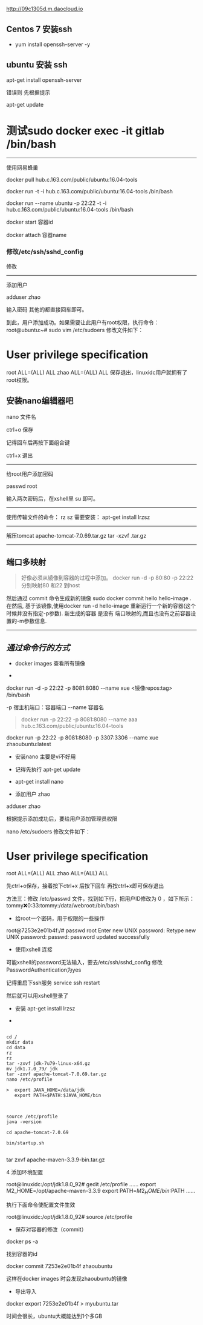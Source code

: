 http://09c1305d.m.daocloud.io

## Centos 7 安装ssh

- yum install openssh-server -y

## ubuntu 安装 ssh

apt-get install openssh-server

错误则 先根据提示

apt-get update


# 测试sudo docker exec -it gitlab /bin/bash

---

使用网易蜂巢

docker pull hub.c.163.com/public/ubuntu:16.04-tools

docker run -t -i hub.c.163.com/public/ubuntu:16.04-tools /bin/bash

docker run --name ubuntu  -p 22:22 -t -i  hub.c.163.com/public/ubuntu:16.04-tools /bin/bash


docker start 容器id

docker attach 容器name



### 修改/etc/ssh/sshd_config

修改


---

添加用户

adduser zhao

输入密码
其他的都直接回车即可。

到此，用户添加成功。如果需要让此用户有root权限，执行命令：
root@ubuntu:~# sudo vim /etc/sudoers
修改文件如下：
# User privilege specification
root ALL=(ALL) ALL
zhao ALL=(ALL) ALL
保存退出，linuxidc用户就拥有了root权限。

## 安装nano编辑器吧

nano 文件名

ctrl+o 保存

记得回车后再按下面组合键

ctrl+x 退出

----

给root用户添加密码

passwd root

输入两次密码后，在xshell里 su 即可。

----

使用传输文件的命令： rz  sz
需要安装：  apt-get install lrzsz


---

解压tomcat  apache-tomcat-7.0.69.tar.gz
 tar -xzvf .tar.gz



----


## 端口多映射
> 好像必须从镜像到容器的过程中添加。
 docker run -d -p 80:80 -p 22:22
分别映射80 和22 到host

然后通过 commit 命令生成新的镜像 sudo docker commit hello hello-image .
在然后, 基于该镜像,使用docker run -d hello-image 重新运行一个新的容器(这个时候并没有指定-p参数).
新生成的容器 是没有 端口映射的,而且也没有之前容器设置的-m参数信息.



----

## ***通过命令行的方式***

- docker images 查看所有镜像

-

docker run -d -p 22:22 -p 8081:8080 --name xue  <镜像repos:tag> /bin/bash

-p 宿主机端口：容器端口
--name 容器名

> docker run -p 22:22 -p 8081:8080 --name aaa hub.c.163.com/public/ubuntu:16.04-tools

docker run -p 22:22 -p 8081:8080 -p 3307:3306 --name xue zhaoubuntu:latest

- 安装nano 主要是vi不好用
 - 记得先执行 apt-get update
 - apt-get install nano

- 添加用户 zhao

adduser zhao

根据提示添加成功后，要给用户添加管理员权限

nano /etc/sudoers
修改文件如下：
# User privilege specification
root ALL=(ALL) ALL
zhao ALL=(ALL) ALL

先ctrl+o保存，接着按下ctrl+x 后按下回车 再按ctrl+x即可保存退出

方法三：修改 /etc/passwd 文件，找到如下行，把用户ID修改为 0 ，如下所示：
tommy:x:0:33:tommy:/data/webroot:/bin/bash

- 给root一个密码，用于权限的一些操作

root@7253e2e01b4f:/# passwd root
Enter new UNIX password:
Retype new UNIX password:
passwd: password updated successfully

- 使用xshell 连接

可能xshell的password无法输入，要去/etc/ssh/sshd_config
修改PasswordAuthentication为yes

记得重启下ssh服务 service ssh restart

然后就可以用xshell登录了



- 安装 apt-get install lrzsz

-

```

cd /
mkdir data
cd data
rz
rz
tar -zxvf jdk-7u79-linux-x64.gz
mv jdk1.7.0_79/ jdk
tar -zxvf apache-tomcat-7.0.69.tar.gz
nano /etc/profile

>  export JAVA_HOME=/data/jdk
   export PATH=$PATH:$JAVA_HOME/bin



source /etc/profile
java -version

cd apache-tomcat-7.0.69

bin/startup.sh


```

 tar zxvf apache-maven-3.3.9-bin.tar.gz

4 添加环境配置

root@linuxidc:/opt/jdk1.8.0_92# gedit /etc/profile
......
export M2_HOME=/opt/apache-maven-3.3.9
export PATH=${M2_HOME}/bin:$PATH
......

 执行下面命令使配置文件生效

root@linuxidc:/opt/jdk1.8.0_92# source /etc/profile




- 保存对容器的修改（commit）

docker ps -a

找到容器的id

docker commit 7253e2e01b4f zhaoubuntu

这样在docker images 时会发现zhaoubuntu的镜像

- 导出导入

docker export 7253e2e01b4f > myubuntu.tar

时间会很长，ubuntu大概能达到1个多GB
